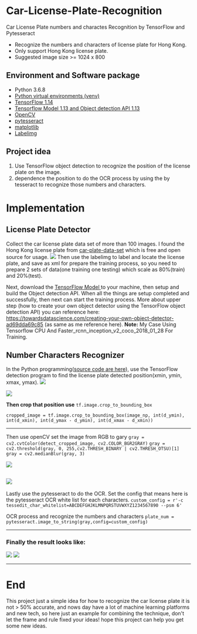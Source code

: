 # Car-License-Plate-Recognition
Car License Plate numbers and charactes Recognition by TensorFlow and Pytesseract

- Recognize the numbers and characters of license plate for Hong Kong.
- Only support Hong Kong license plate.
- Suggested image size >= 1024 x 800

## Environment and Software package
- Python 3.6.8
- [Python virtual environments (venv)](https://packaging.python.org/guides/installing-using-pip-and-virtual-environments/ "Python virtual environments (venv)")
- [TensorFlow 1.14](https://www.tensorflow.org/install/pip "- TensorFlow 1.14")
- [Tensorflow Model 1.13 and Object detection API 1.13](https://github.com/tensorflow/models/tree/r1.13.0 "Tensorflow Model and Object detection")
- [OpenCV](https://github.com/skvark/opencv-python "OpenCV")
- [pytesseract](https://github.com/madmaze/pytesseract "pytesseract")
- [matplotlib](https://matplotlib.org/ "matplotlib") 
- [Labelimg](https://github.com/tzutalin/labelImg "Labelimg")

## Project idea
1. Use TensorFlow object detection to recognize the position of the license plate on the image.
2. dependence the position to do the OCR process by using the by tesseract to recognize those numbers and characters.




# Implementation
## License Plate Detector
Collect the car license plate data set of more than 100 images. I found the Hong Kong license plate from [car-plate-data-set](https://www.flickr.com/photos/jw713713/albums/with/72157641638373464 "car-plate-data-set") which is free and open source for usage.
[![](https://raw.githubusercontent.com/wAikAp/Car-License-Plate-Recognition/master/readmeImg/cap.png)](https://raw.githubusercontent.com/wAikAp/Car-License-Plate-Recognition/master/readmeImg/cap.png)
Then use the labelimg to label and locate the license plate, and save as xml for prepare the training process, so you need to prepare 2 sets of data(one training one testing) which scale as 80%(train) and 20%(test).

Next, download the [TensorFlow Model ](https://github.com/tensorflow/models "TensorFlow Model/tree/r1.13.0")to your machine, then setup and build the Object detection API. When all the things are setup completed and successfully, then next can start the training process.
More about upper step (how to create your own object detector using the TensorFlow object detection API) you can reference here: https://towardsdatascience.com/creating-your-own-object-detector-ad69dda69c85 (as same as me reference here).
**Note:** My Case Using Tensorflow CPU And Faster_rcnn_inception_v2_coco_2018_01_28 For Training.

## Number Characters Recognizer
In the Python programming([source code are here](https://github.com/wAikAp/Car-License-Plate-Recognition/blob/master/Car-License-Plate-Recognition.ipynb "source code are here")), use the TensorFlow detection program to find the license plate detected position(xmin, ymin, xmax, ymax). 
[![](https://raw.githubusercontent.com/wAikAp/Car-License-Plate-Recognition/master/output_images/13562150034_aa4c7b050e_o.jpg)](https://raw.githubusercontent.com/wAikAp/Car-License-Plate-Recognition/master/output_images/13562150034_aa4c7b050e_o.jpg)

![](https://raw.githubusercontent.com/wAikAp/Car-License-Plate-Recognition/master/output_images/31299736077_4f274523d6_b.jpg)

**Then crop that position use** `tf.image.crop_to_bounding_box`

`cropped_image = tf.image.crop_to_bounding_box(image_np, int(d_ymin), int(d_xmin), int(d_ymax - d_ymin), int(d_xmax - d_xmin))`

------
Then use openCV set the image from RGB  to gary
`gray = cv2.cvtColor(detect_cropped_image, cv2.COLOR_BGR2GRAY)`
`gray = cv2.threshold(gray, 0, 255,cv2.THRESH_BINARY | cv2.THRESH_OTSU)[1]`
`gray = cv2.medianBlur(gray, 3)`

[![](https://raw.githubusercontent.com/wAikAp/Car-License-Plate-Recognition/master/readmeImg/gary.png)](https://raw.githubusercontent.com/wAikAp/Car-License-Plate-Recognition/master/readmeImg/gary.png)

![](https://raw.githubusercontent.com/wAikAp/Car-License-Plate-Recognition/master/readmeImg/gary2.png)
------

Lastly use the pytesseract to do the OCR.
Set the config that means here is the pytesseract OCR white list for each characters.
`custom_config = r'-c tessedit_char_whitelist=ABCDEFGHJKLMNPQRSTUVWXYZ1234567890 --psm 6'`

OCR process and recognize the numbers and characters
`plate_num = pytesseract.image_to_string(gray,config=custom_config)`

------

### Finally the result looks like:
![](https://raw.githubusercontent.com/wAikAp/Car-License-Plate-Recognition/master/readmeImg/result.png)
![](https://raw.githubusercontent.com/wAikAp/Car-License-Plate-Recognition/master/readmeImg/result2.png)

------
# End
This project just a simple idea for how to recognize the car license plate it is not > 50% accurate, and nows day have a lot of machine learning platforms and new tech, so here just an example for combining the technique, don't let the frame and rule fixed your ideas! hope this project can help you get some new ideas. 




